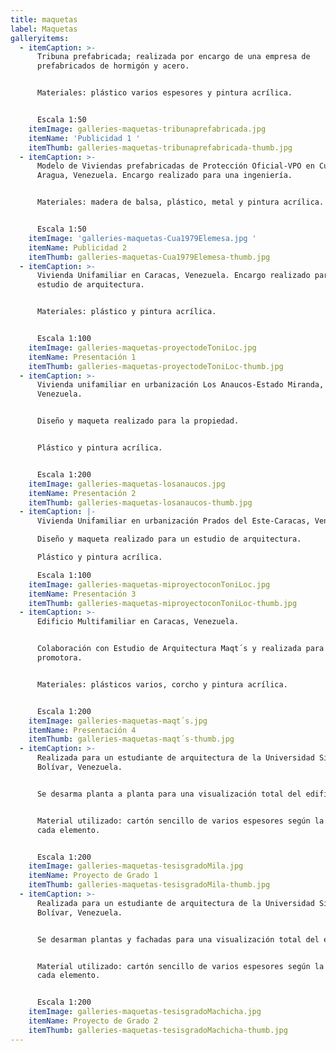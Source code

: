 ```yaml
---
title: maquetas
label: Maquetas
galleryitems:
  - itemCaption: >-
      Tribuna prefabricada; realizada por encargo de una empresa de
      prefabricados de hormigón y acero.


      Materiales: plástico varios espesores y pintura acrílica.   


      Escala 1:50
    itemImage: galleries-maquetas-tribunaprefabricada.jpg
    itemName: 'Publicidad 1 '
    itemThumb: galleries-maquetas-tribunaprefabricada-thumb.jpg
  - itemCaption: >-
      Modelo de Viviendas prefabricadas de Protección Oficial-VPO en Cúa-Estado
      Aragua, Venezuela. Encargo realizado para una ingeniería.


      Materiales: madera de balsa, plástico, metal y pintura acrílica.


      Escala 1:50
    itemImage: 'galleries-maquetas-Cua1979Elemesa.jpg '
    itemName: Publicidad 2
    itemThumb: galleries-maquetas-Cua1979Elemesa-thumb.jpg
  - itemCaption: >-
      Vivienda Unifamiliar en Caracas, Venezuela. Encargo realizado para un
      estudio de arquitectura.


      Materiales: plástico y pintura acrílica.


      Escala 1:100
    itemImage: galleries-maquetas-proyectodeToniLoc.jpg
    itemName: Presentación 1
    itemThumb: galleries-maquetas-proyectodeToniLoc-thumb.jpg
  - itemCaption: >-
      Vivienda unifamiliar en urbanización Los Anaucos-Estado Miranda,
      Venezuela.


      Diseño y maqueta realizado para la propiedad.


      Plástico y pintura acrílica. 


      Escala 1:200
    itemImage: galleries-maquetas-losanaucos.jpg
    itemName: Presentación 2
    itemThumb: galleries-maquetas-losanaucos-thumb.jpg
  - itemCaption: |-
      Vivienda Unifamiliar en urbanización Prados del Este-Caracas, Venezuela.

      Diseño y maqueta realizado para un estudio de arquitectura.

      Plástico y pintura acrílica.

      Escala 1:100
    itemImage: galleries-maquetas-miproyectoconToniLoc.jpg
    itemName: Presentación 3
    itemThumb: galleries-maquetas-miproyectoconToniLoc-thumb.jpg
  - itemCaption: >-
      Edificio Multifamiliar en Caracas, Venezuela.


      Colaboración con Estudio de Arquitectura Maqt´s y realizada para la
      promotora.


      Materiales: plásticos varios, corcho y pintura acrílica.


      Escala 1:200
    itemImage: galleries-maquetas-maqt´s.jpg
    itemName: Presentación 4
    itemThumb: galleries-maquetas-maqt´s-thumb.jpg
  - itemCaption: >-
      Realizada para un estudiante de arquitectura de la Universidad Simón
      Bolívar, Venezuela.


      Se desarma planta a planta para una visualización total del edificio.


      Material utilizado: cartón sencillo de varios espesores según la escala de
      cada elemento.


      Escala 1:200
    itemImage: galleries-maquetas-tesisgradoMila.jpg
    itemName: Proyecto de Grado 1
    itemThumb: galleries-maquetas-tesisgradoMila-thumb.jpg
  - itemCaption: >-
      Realizada para un estudiante de arquitectura de la Universidad Simón
      Bolívar, Venezuela.


      Se desarman plantas y fachadas para una visualización total del edificio.


      Material utilizado: cartón sencillo de varios espesores según la escala de
      cada elemento.


      Escala 1:200
    itemImage: galleries-maquetas-tesisgradoMachicha.jpg
    itemName: Proyecto de Grado 2
    itemThumb: galleries-maquetas-tesisgradoMachicha-thumb.jpg
---
```


